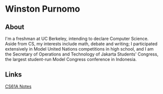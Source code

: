 # Winston Purnomo

## About
I'm a freshman at UC Berkeley, intending to declare Computer Science. Aside from CS, my interests include math, debate and writing; I participated extensively in Model United Nations competitions in high school, and I am the Secretary of Operations and Technology of Jakarta Students' Congress, the largest student-run Model Congress conference in Indonesia.

## Links
[CS61A Notes](cs61a.md)
